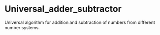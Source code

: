 # Universal_adder_subtractor


Universal algorithm for addition and subtraction of numbers from different number systems.